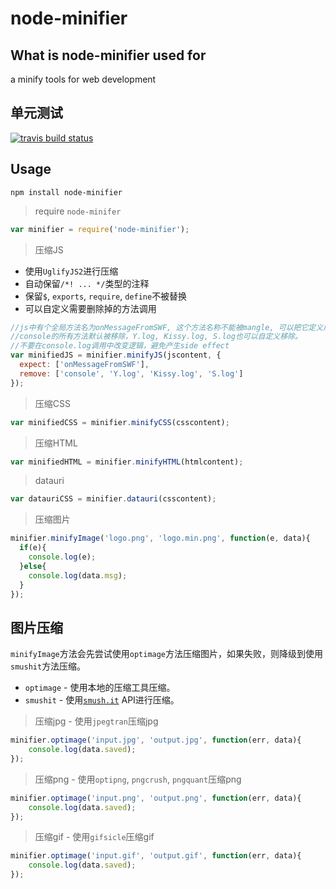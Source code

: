 node-minifier
=====

What is node-minifier used for
-------
a minify tools for web development

单元测试
------
[![travis build status](https://api.travis-ci.org/colorhook/node-minifier.png)](https://www.travis-ci.org/colorhook/node-minifier)

Usage
-------

```
npm install node-minifier
```


> require `node-minifer`

```js
var minifier = require('node-minifier');
```

> 压缩JS
* 使用`UglifyJS2`进行压缩
* 自动保留`/*! ... */`类型的注释
* 保留`$`, `exports`, `require`, `define`不被替换
* 可以自定义需要删除掉的方法调用

```js
//js中有个全局方法名为onMessageFromSWF, 这个方法名称不能被mangle, 可以把它定义成保留字。
//console的所有方法默认被移除，Y.log, Kissy.log, S.log也可以自定义移除。
//不要在console.log调用中改变逻辑，避免产生side effect
var minifiedJS = minifier.minifyJS(jscontent, {
  expect: ['onMessageFromSWF'],
  remove: ['console', 'Y.log', 'Kissy.log', 'S.log']
});
```

> 压缩CSS

```js
var minifiedCSS = minifier.minifyCSS(csscontent);
```

> 压缩HTML

```js
var minifiedHTML = minifier.minifyHTML(htmlcontent);
```

> datauri

```js
var datauriCSS = minifier.datauri(csscontent);
```

> 压缩图片

```js
minifier.minifyImage('logo.png', 'logo.min.png', function(e, data){
  if(e){
    console.log(e);
  }else{
    console.log(data.msg);
  }
});
```


图片压缩
---------
`minifyImage`方法会先尝试使用`optimage`方法压缩图片，如果失败，则降级到使用`smushit`方法压缩。

* `optimage` - 使用本地的压缩工具压缩。
* `smushit` - 使用[`smush.it`](http://smush.it/) API进行压缩。


> 压缩jpg - 使用`jpegtran`压缩jpg

```js
minifier.optimage('input.jpg', 'output.jpg', function(err, data){
    console.log(data.saved);
});
```

> 压缩png - 使用`optipng`, `pngcrush`, `pngquant`压缩png

```js
minifier.optimage('input.png', 'output.png', function(err, data){
    console.log(data.saved);
});
```

> 压缩gif - 使用`gifsicle`压缩gif

```js
minifier.optimage('input.gif', 'output.gif', function(err, data){
    console.log(data.saved);
});
```
